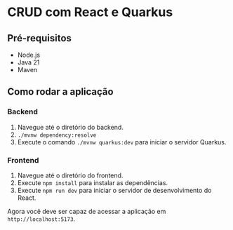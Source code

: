# CRUD com React e Quarkus

## Pré-requisitos

- Node.js 
- Java 21
- Maven

## Como rodar a aplicação

### Backend

1. Navegue até o diretório do backend.
2. `./mvnw dependency:resolve`
2. Execute o comando `./mvnw quarkus:dev` para iniciar o servidor Quarkus.

### Frontend

1. Navegue até o diretório do frontend.
2. Execute `npm install` para instalar as dependências.
3. Execute `npm run dev` para iniciar o servidor de desenvolvimento do React.

Agora você deve ser capaz de acessar a aplicação em `http://localhost:5173`.
